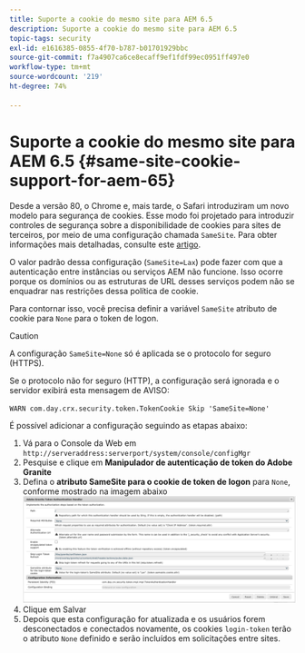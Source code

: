 ```yaml
---
title: Suporte a cookie do mesmo site para AEM 6.5
description: Suporte a cookie do mesmo site para AEM 6.5
topic-tags: security
exl-id: e1616385-0855-4f70-b787-b01701929bbc
source-git-commit: f7a4907ca6ce8ecaff9ef1fdf99ec0951ff497e0
workflow-type: tm+mt
source-wordcount: '219'
ht-degree: 74%

---
```


# Suporte a cookie do mesmo site para AEM 6.5 {#same-site-cookie-support-for-aem-65}

Desde a versão 80, o Chrome e, mais tarde, o Safari introduziram um novo modelo para segurança de cookies. Esse modo foi projetado para introduzir controles de segurança sobre a disponibilidade de cookies para sites de terceiros, por meio de uma configuração chamada `SameSite`. Para obter informações mais detalhadas, consulte este [artigo](https://web.dev/samesite-cookies-explained/).

O valor padrão dessa configuração (`SameSite=Lax`) pode fazer com que a autenticação entre instâncias ou serviços AEM não funcione. Isso ocorre porque os domínios ou as estruturas de URL desses serviços podem não se enquadrar nas restrições dessa política de cookie.

Para contornar isso, você precisa definir a variável `SameSite` atributo de cookie para `None` para o token de logon.

>[!CAUTION]
>
>A configuração `SameSite=None` só é aplicada se o protocolo for seguro (HTTPS).
>
>Se o protocolo não for seguro (HTTP), a configuração será ignorada e o servidor exibirá esta mensagem de AVISO:
>
>`WARN com.day.crx.security.token.TokenCookie Skip 'SameSite=None'`

É possível adicionar a configuração seguindo as etapas abaixo:

1. Vá para o Console da Web em `http://serveraddress:serverport/system/console/configMgr`
1. Pesquise e clique em **Manipulador de autenticação de token do Adobe Granite**
1. Defina o **atributo SameSite para o cookie de token de logon** para `None`, conforme mostrado na imagem abaixo
   ![samesite](assets/samesite1.png)
1. Clique em Salvar
1. Depois que esta configuração for atualizada e os usuários forem desconectados e conectados novamente, os cookies `login-token` terão o atributo `None` definido e serão incluídos em solicitações entre sites.
